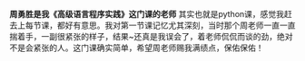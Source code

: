 **周勇胜是我《高级语言程序实践》这门课的老师**
其实也就是python课，感觉我赶去上每节课，都好有意思。我对第一节课记忆尤其深刻，当时那个周老师一直一直揣着手，一副很紧张的样子，结果~还真是我误会了，着老师侃侃而谈的劲，绝对不是会紧张的人。这门课确实简单，希望周老师赐我满绩点，保佑保佑！